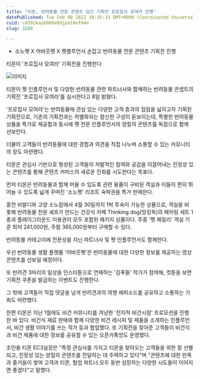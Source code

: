 ```yaml
---
title: "티몬, 반려동물 전문 콘텐츠 담긴 기획전 프로집사 모여라 진행"
datePublished: Tue Feb 08 2022 10:35:13 GMT+0000 (Coordinated Universal Time)
cuid: cm702kayb000e09jpa18nf64e
slug: 3288

---
```



- 소노펫 X 어바웃펫 X 펫플루언서 손잡고 반려동물 전문 콘텐츠 기획전 진행

티몬이 '프로집사 모여라' 기획전을 진행한다

![이미지](https://cdn.hashnode.com/res/hashnode/image/upload/v1739253391373/5fc60296-69fa-4ab4-beee-c60737186d2c.jpeg)

티몬이 펫 인플루언서 및 다양한 반려동물 관련 파트너사와 함께하는 반려동물 콘셉트의 기획전 '프로집사 모여라'를 실시한다고 8일 밝혔다.

'프로집사 모여라'는 반려동물에 관심 있는 다양한 고객 층과의 접점을 넓히고자 기획된 기획전으로, 기존의 기획전과는 차별화되는 참신한 구성이 돋보이는데, 특별한 반려동물 상품을 특가로 제공함과 동시에 펫 전문 인플루언서의 양질의 콘텐츠를 독점으로 함께 선보인다.

더불어 고객들이 반려동물에 대한 경험과 의견을 직접 나누며 소통할 수 있는 커뮤니티의 장도 마련했다.

티몬은 관심사 기반으로 형성된 고객들의 자발적인 참여와 공감을 이끌어내는 진정성 있는 콘텐츠를 통해 콘텐츠 커머스의 새로운 진화를 시도한다는 목표다.

먼저 티몬은 반려동물과 함께 머물 수 있도록 관련 용품이 구비된 객실과 이들이 편히 뛰어놀 수 있도록 넓게 꾸며진 '소노펫' 리조트 숙박권을 특가 판매한다.

홍천 비발디와 고양 소노캄에서 4월 30일까지 1박 투숙이 가능한 상품으로, 객실을 비롯해 반려동물 전문 셰프가 만드는 건강식 카페 Thinking dog(띵킹독)의 페어링 세트 1종과 플레이그라운드 이용권이 모두 포함된 패키지 상품이다. 주중 '펫 패밀리' 객실 기준 최저 241,000원, 주말 365,000원부터 구매할 수 있다.

반려동물 카테고리에 전문성을 지닌 파트너사 및 펫 인플루언서도 함께한다.

우선 반려동물 생활 플랫폼 '어바웃펫'은 반려동물에 대한 다양한 정보를 제공하는 영상 콘텐츠를 선보일 예정이다.

또 반려견 3마리의 일상을 인스타툰으로 연재하는 '김푸듥' 작가가 참여해, 컷툰을 보면 기획전 쿠폰을 발급하는 이벤트도 진행한다.

그 밖에 고객들이 직접 댓글을 남겨 반려견과의 여행 에피소드를 공유하고 소통하는 기회도 마련했다.

한편 티몬은 지난 1월에도 비건 커뮤니티를 겨냥한 '전지적 비건시점' 프로모션을 진행한 바 있다. 비건식 재료 판매와 함께 다양한 비건 레시피 및 제품을 소개하는 인플루언서, 비건 생활 이야기를 쓰는 작가 등과 협업했다. 또 기획전을 찾아준 고객들이 비건식과 비건 제품에 대한 정보를 공유할 수 있는 오픈카톡방도 운영했다.

조인용 티몬 EC3실장은 "특정 관심사를 가지고 티몬을 찾아오는 고객들을 위한 잘 선별되고, 진정성 있는 양질의 콘텐츠를 전달하는 데 주력하고 있다"며 "콘텐츠에 대한 만족과 즐거움이 쌓여 고객과 티몬, 협업 파트너 모두 동반 성장하는 다양한 시도들이 이어지면 좋겠다"고 말했다.